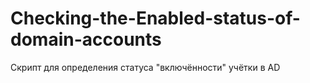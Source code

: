 # Checking-the-Enabled-status-of-domain-accounts
Скрипт для определения статуса "включённости" учётки в AD
